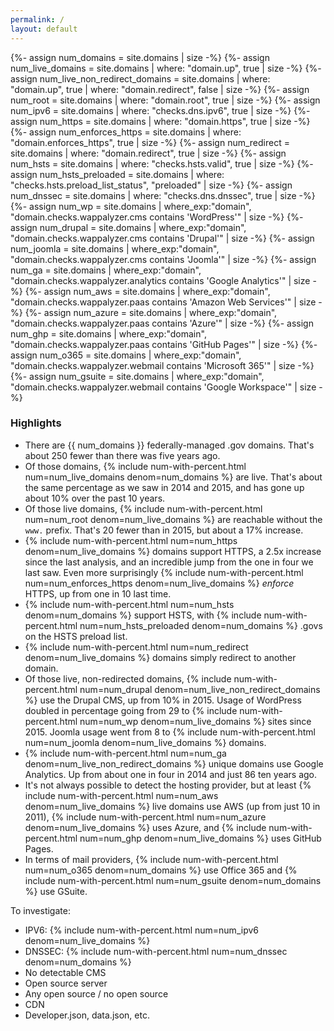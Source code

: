```yaml
---
permalink: /
layout: default
---
```


{%- assign num_domains = site.domains | size -%}
{%- assign num_live_domains = site.domains | where: "domain.up", true | size -%}
{%- assign num_live_non_redirect_domains = site.domains | where: "domain.up", true |  where: "domain.redirect", false | size -%}
{%- assign num_root = site.domains | where: "domain.root", true | size -%}
{%- assign num_ipv6 = site.domains | where: "checks.dns.ipv6", true | size -%}
{%- assign num_https = site.domains | where: "domain.https", true | size -%}
{%- assign num_enforces_https = site.domains | where: "domain.enforces_https", true | size -%}
{%- assign num_redirect = site.domains | where: "domain.redirect", true | size -%}
{%- assign num_hsts = site.domains | where: "checks.hsts.valid", true | size -%}
{%- assign num_hsts_preloaded = site.domains | where: "checks.hsts.preload_list_status", "preloaded" | size -%}
{%- assign num_dnssec = site.domains | where: "checks.dns.dnssec", true | size -%}
{%- assign num_wp = site.domains | where_exp:"domain", "domain.checks.wappalyzer.cms contains 'WordPress'" | size -%}
{%- assign num_drupal = site.domains | where_exp:"domain", "domain.checks.wappalyzer.cms contains 'Drupal'" | size -%}
{%- assign num_joomla = site.domains | where_exp:"domain", "domain.checks.wappalyzer.cms contains 'Joomla'" | size -%}
{%- assign num_ga = site.domains | where_exp:"domain", "domain.checks.wappalyzer.analytics contains 'Google Analytics'" | size -%}
{%- assign num_aws = site.domains | where_exp:"domain", "domain.checks.wappalyzer.paas contains 'Amazon Web Services'" | size -%}
{%- assign num_azure = site.domains | where_exp:"domain", "domain.checks.wappalyzer.paas contains 'Azure'" | size -%}
{%- assign num_ghp = site.domains | where_exp:"domain", "domain.checks.wappalyzer.paas contains 'GitHub Pages'" | size -%}
{%- assign num_o365 = site.domains | where_exp:"domain", "domain.checks.wappalyzer.webmail contains 'Microsoft 365'" | size -%}
{%- assign num_gsuite = site.domains | where_exp:"domain", "domain.checks.wappalyzer.webmail contains 'Google Workspace'" | size -%}

### Highlights 

* There are {{ num_domains }} federally-managed .gov domains. That's about 250 fewer than there was five years ago. 
* Of those domains, {% include num-with-percent.html num=num_live_domains denom=num_domains %} are live. That's about the same percentage as we saw in 2014 and 2015, and has gone up about 10% over the past 10 years.
* Of those live domains, {% include num-with-percent.html num=num_root denom=num_live_domains %} are reachable without the `www.` prefix. That's 20 fewer than in 2015, but about a 17% increase.
* {% include num-with-percent.html num=num_https denom=num_live_domains %} domains support HTTPS, a 2.5x increase since the last analysis, and an incredible jump from the one in four we last saw. Even more surprisingly {% include num-with-percent.html num=num_enforces_https denom=num_live_domains %} _enforce_ HTTPS, up from one in 10 last time.
* {% include num-with-percent.html num=num_hsts denom=num_domains %} support HSTS, with {% include num-with-percent.html num=num_hsts_preloaded denom=num_domains %} .govs on the HSTS preload list.
* {% include num-with-percent.html num=num_redirect denom=num_live_domains %} domains simply redirect to another domain.
* Of those live, non-redirected domains, {% include num-with-percent.html num=num_drupal denom=num_live_non_redirect_domains %} use the Drupal CMS, up from 10% in 2015. Usage of WordPress doubled in percentage going from 29 to {% include num-with-percent.html num=num_wp denom=num_live_domains %} sites since 2015. Joomla usage went from 8 to {% include num-with-percent.html num=num_joomla denom=num_live_domains %} domains.
* {% include num-with-percent.html num=num_ga denom=num_live_non_redirect_domains %} unique domains use Google Analytics. Up from about one in four in 2014 and just 86 ten years ago.
* It's not always possible to detect the hosting provider, but at least {% include num-with-percent.html num=num_aws denom=num_live_domains %} live domains use AWS (up from just 10 in 2011), {% include num-with-percent.html num=num_azure denom=num_live_domains %} uses Azure, and {% include num-with-percent.html num=num_ghp denom=num_live_domains %} uses GitHub Pages.
* In terms of mail providers, {% include num-with-percent.html num=num_o365 denom=num_domains %} use Office 365 and {% include num-with-percent.html num=num_gsuite denom=num_domains %} use GSuite.


To investigate:
* IPV6: {% include num-with-percent.html num=num_ipv6 denom=num_live_domains %}
* DNSSEC: {% include num-with-percent.html num=num_dnssec denom=num_domains %}
* No detectable CMS
* Open source server
* Any open source / no open source
* CDN
* Developer.json, data.json, etc.
  